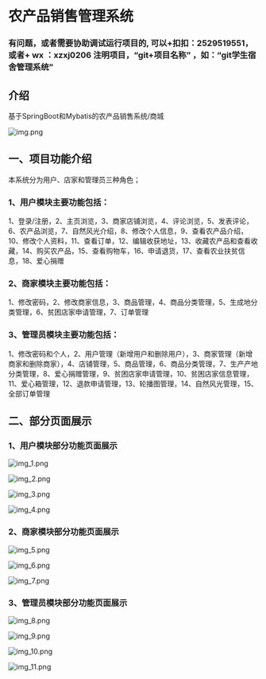 # 农产品销售管理系统

### 有问题，或者需要协助调试运行项目的, 可以+扣扣：2529519551，或者+ wx ：xzxj0206  注明项目，“git+项目名称” ，如：“git学生宿舍管理系统”


## 介绍
基于SpringBoot和Mybatis的农产品销售系统/商城

![img.png](imgs/img.png)


## 一、项目功能介绍
本系统分为用户、店家和管理员三种角色；

### 1、用户模块主要功能包括：

1、登录/注册，2、主页浏览，3、商家店铺浏览，4、评论浏览，5、发表评论，6、农产品浏览，7、自然风光介绍，8、修改个人信息，9、查看农产品介绍，10、修改个人资料，11、查看订单，12、编辑收获地址，13、收藏农产品和查看收藏，14、购买农产品，15、查看购物车，16、申请退货，17、查看农业扶贫信息，18、爱心捐赠

### 2、商家模块主要功能包括：

1、修改密码，2、修改商家信息，3、商品管理，4、商品分类管理，5、生成地分类管理，6、贫困店家申请管理，7、订单管理

### 3、管理员模块主要功能包括：
1、修改密码和个人，2、用户管理（新增用户和删除用户），3、商家管理（新增商家和删除商家），4、店铺管理，5、商品管理，6、商品分类管理，7、生产产地分类管理，8、爱心捐赠管理，9、贫困店家申请管理，10、贫困店家信息管理，11、爱心箱管理，12、退款申请管理，13、轮播图管理，14、自然风光管理，15、全部订单管理

## 二、部分页面展示
### 1、用户模块部分功能页面展示

![img_1.png](imgs/img_1.png)

![img_2.png](imgs/img_2.png)

![img_3.png](imgs/img_3.png)

![img_4.png](imgs/img_4.png)

### 2、商家模块部分功能页面展示

![img_5.png](imgs/img_5.png)

![img_6.png](imgs/img_6.png)

![img_7.png](imgs/img_7.png)

### 3、管理员模块部分功能页面展示

![img_8.png](imgs/img_8.png)

![img_9.png](imgs/img_9.png)

![img_10.png](imgs/img_10.png)

![img_11.png](imgs/img_11.png)



